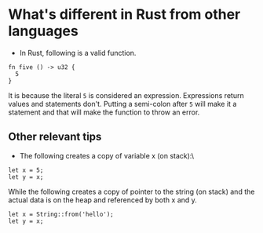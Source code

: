 What's different in Rust from other languages
=

- In Rust, following is a valid function.
```
fn five () -> u32 {
  5
}
```
It is because the literal `5` is considered an expression. Expressions return values and statements don't. Putting a semi-colon after `5` will make it a statement and that will make the function to throw an error.

## Other relevant tips
- The following creates a copy of variable x (on stack):\
```
let x = 5;
let y = x;
```
  While the following creates a copy of pointer to the string (on stack) and the actual data is on the heap and referenced by both x and y.
```
let x = String::from('hello');
let y = x;
```
